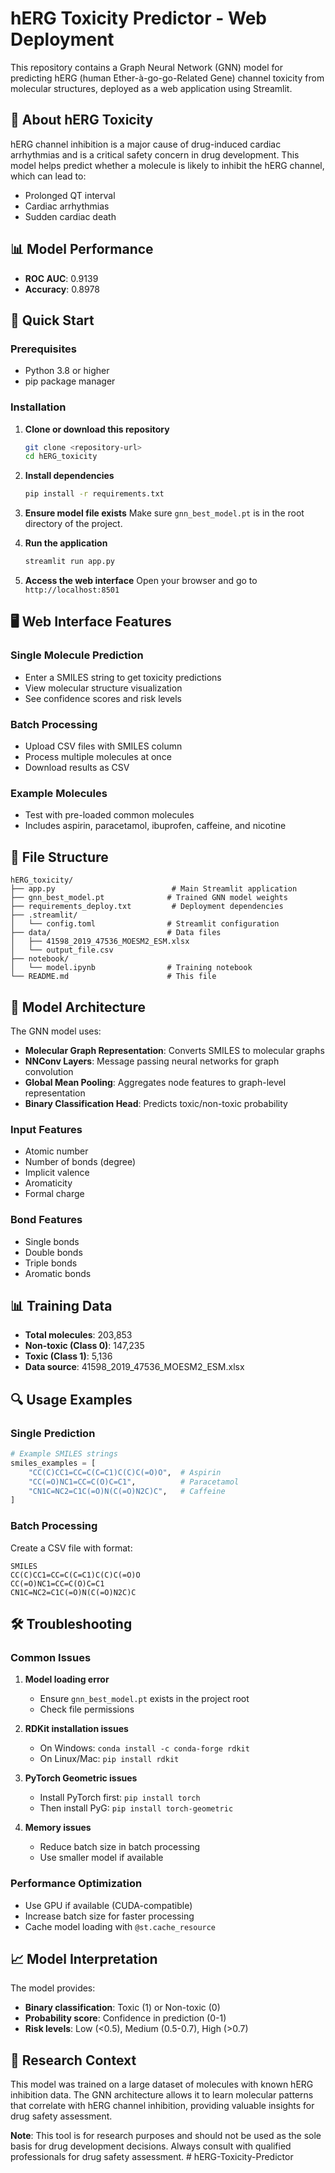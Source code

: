 # hERG Toxicity Predictor - Web Deployment

This repository contains a Graph Neural Network (GNN) model for predicting hERG (human Ether-à-go-go-Related Gene) channel toxicity from molecular structures, deployed as a web application using Streamlit.

## 🧬 About hERG Toxicity

hERG channel inhibition is a major cause of drug-induced cardiac arrhythmias and is a critical safety concern in drug development. This model helps predict whether a molecule is likely to inhibit the hERG channel, which can lead to:

- Prolonged QT interval
- Cardiac arrhythmias  
- Sudden cardiac death

## 📊 Model Performance

- **ROC AUC**: 0.9139
- **Accuracy**: 0.8978

## 🚀 Quick Start

### Prerequisites

- Python 3.8 or higher
- pip package manager

### Installation

1. **Clone or download this repository**
   ```bash
   git clone <repository-url>
   cd hERG_toxicity
   ```

2. **Install dependencies**
   ```bash
   pip install -r requirements.txt
   ```

3. **Ensure model file exists**
   Make sure `gnn_best_model.pt` is in the root directory of the project.

4. **Run the application**
   ```bash
   streamlit run app.py
   ```

5. **Access the web interface**
   Open your browser and go to `http://localhost:8501`

## 🖥️ Web Interface Features

### Single Molecule Prediction
- Enter a SMILES string to get toxicity predictions
- View molecular structure visualization
- See confidence scores and risk levels

### Batch Processing
- Upload CSV files with SMILES column
- Process multiple molecules at once
- Download results as CSV

### Example Molecules
- Test with pre-loaded common molecules
- Includes aspirin, paracetamol, ibuprofen, caffeine, and nicotine

## 📁 File Structure

```
hERG_toxicity/
├── app.py                          # Main Streamlit application
├── gnn_best_model.pt              # Trained GNN model weights
├── requirements_deploy.txt         # Deployment dependencies
├── .streamlit/
│   └── config.toml                # Streamlit configuration
├── data/                          # Data files
│   ├── 41598_2019_47536_MOESM2_ESM.xlsx
│   └── output_file.csv
├── notebook/
│   └── model.ipynb                # Training notebook
└── README.md                      # This file
```

## 🔧 Model Architecture

The GNN model uses:
- **Molecular Graph Representation**: Converts SMILES to molecular graphs
- **NNConv Layers**: Message passing neural networks for graph convolution
- **Global Mean Pooling**: Aggregates node features to graph-level representation
- **Binary Classification Head**: Predicts toxic/non-toxic probability

### Input Features
- Atomic number
- Number of bonds (degree)
- Implicit valence
- Aromaticity
- Formal charge

### Bond Features
- Single bonds
- Double bonds
- Triple bonds
- Aromatic bonds

## 📊 Training Data

- **Total molecules**: 203,853
- **Non-toxic (Class 0)**: 147,235
- **Toxic (Class 1)**: 5,136
- **Data source**: 41598_2019_47536_MOESM2_ESM.xlsx

## 🔍 Usage Examples

### Single Prediction
```python
# Example SMILES strings
smiles_examples = [
    "CC(C)CC1=CC=C(C=C1)C(C)C(=O)O",  # Aspirin
    "CC(=O)NC1=CC=C(O)C=C1",          # Paracetamol
    "CN1C=NC2=C1C(=O)N(C(=O)N2C)C",   # Caffeine
]
```

### Batch Processing
Create a CSV file with format:
```csv
SMILES
CC(C)CC1=CC=C(C=C1)C(C)C(=O)O
CC(=O)NC1=CC=C(O)C=C1
CN1C=NC2=C1C(=O)N(C(=O)N2C)C
```

## 🛠️ Troubleshooting

### Common Issues

1. **Model loading error**
   - Ensure `gnn_best_model.pt` exists in the project root
   - Check file permissions

2. **RDKit installation issues**
   - On Windows: `conda install -c conda-forge rdkit`
   - On Linux/Mac: `pip install rdkit`

3. **PyTorch Geometric issues**
   - Install PyTorch first: `pip install torch`
   - Then install PyG: `pip install torch-geometric`

4. **Memory issues**
   - Reduce batch size in batch processing
   - Use smaller model if available

### Performance Optimization

- Use GPU if available (CUDA-compatible)
- Increase batch size for faster processing
- Cache model loading with `@st.cache_resource`

## 📈 Model Interpretation

The model provides:
- **Binary classification**: Toxic (1) or Non-toxic (0)
- **Probability score**: Confidence in prediction (0-1)
- **Risk levels**: Low (<0.5), Medium (0.5-0.7), High (>0.7)

## 🔬 Research Context

This model was trained on a large dataset of molecules with known hERG inhibition data. The GNN architecture allows it to learn molecular patterns that correlate with hERG channel inhibition, providing valuable insights for drug safety assessment.

**Note**: This tool is for research purposes and should not be used as the sole basis for drug development decisions. Always consult with qualified professionals for drug safety assessment. # hERG-Toxicity-Predictor
